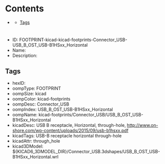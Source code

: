 



Contents
========

* [](#)
	* [Tags](#tags)

# 

- ID: FOOTPRINT-kicad-kicad-footprints-Connector_USB-USB_B_OST_USB-B1HSxx_Horizontal
- Name: 
- Description: 

## Tags

- hexID: 
- oompType: FOOTPRINT
- oompSize: kicad
- oompColor: kicad-footprints
- oompDesc: Connector_USB
- oompIndex: USB_B_OST_USB-B1HSxx_Horizontal
- oompName: kicad-footprints/Connector_USB/USB_B_OST_USB-B1HSxx_Horizontal
- kicadDesc: USB B receptacle, Horizontal, through-hole, http://www.on-shore.com/wp-content/uploads/2015/09/usb-b1hsxx.pdf
- kicadTags: USB-B receptacle horizontal through-hole
- kicadAttr: through_hole
- kicad3DModel: ${KICAD6_3DMODEL_DIR}/Connector_USB.3dshapes/USB_B_OST_USB-B1HSxx_Horizontal.wrl
